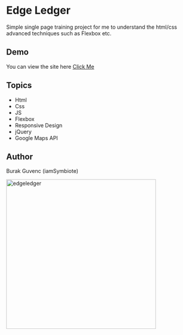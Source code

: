 
# Edge Ledger
Simple single page training project for me to understand the html/css advanced techniques such as Flexbox etc.



## Demo

You can view the site here
[Click Me](https://iamsymbiote.github.io/Simon-Game/)

## Topics

- Html
- Css
- JS
- Flexbox
- Responsive Design
- jQuery
- Google Maps API


## Author

Burak Guvenc (iamSymbiote)

[<img alt="edgeledger" width="400px" src="https://mir-s3-cdn-cf.behance.net/project_modules/fs/0c6bd599666579.5ef7e06fc5f9c.png" />](EdgeLedger)



